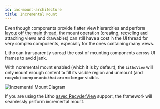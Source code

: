 ```yaml
---
id: inc-mount-architecture
title: Incremental Mount
---
```


Even though components provide flatter view hierarchies and perform [layout off the main thread](asynchronous-layout), the mount operation (creating, recycling and attaching views and drawables) can still have a cost in the UI thread for very complex components, especially for the ones containing many views.

Litho can transparently spread the cost of mounting components across UI frames to avoid jank.

With incremental mount enabled (which it is by default), the `LithoView` will only mount enough content to fill its visible region and unmount (and recycle) components that are no longer visible.
  
![Incremental Mount Diagram](/images/incremental-mount.png)

If you are using the Litho [async RecyclerView](recycler-component) support, the framework will seamlessly perform incremental mount.

